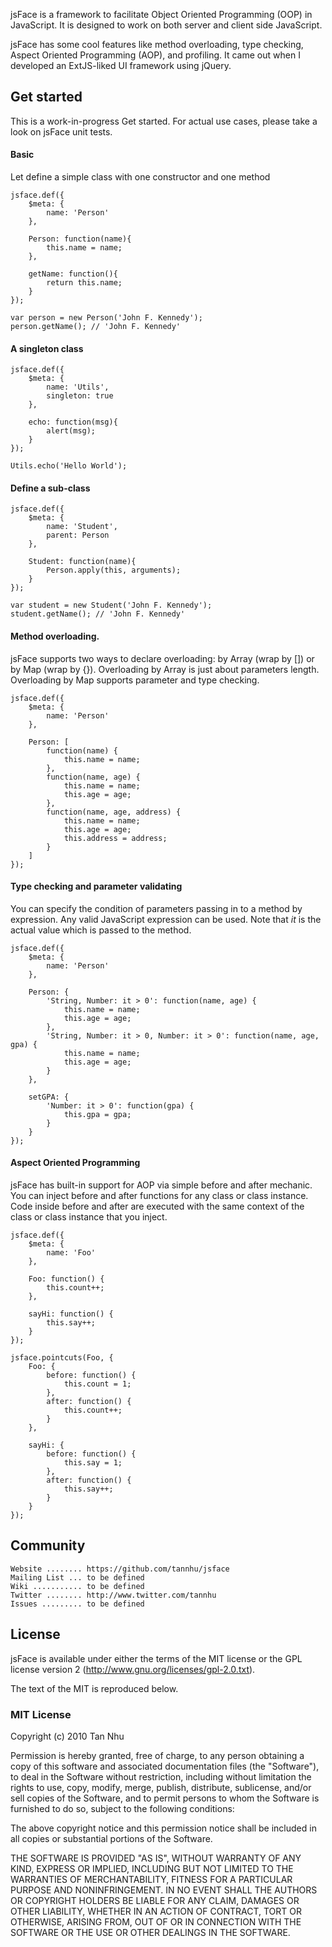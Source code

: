jsFace is a framework to facilitate Object Oriented Programming (OOP)
in JavaScript. It is designed to work on both server and client side JavaScript.

jsFace has some cool features like method overloading, type checking, Aspect
Oriented Programming (AOP), and profiling. It came out when I developed an ExtJS-liked
UI framework using jQuery.

Get started
-----------

This is a work-in-progress Get started. For actual use cases, please take a look on jsFace unit tests.

#### Basic

Let define a simple class with one constructor and one method

	jsface.def({
		$meta: {
	    	name: 'Person'
		},

		Person: function(name){
			this.name = name;
		},

		getName: function(){
			return this.name;
		}
	});

	var person = new Person('John F. Kennedy');
	person.getName(); // 'John F. Kennedy'

#### A singleton class

	jsface.def({
		$meta: {
	    	name: 'Utils',
	    	singleton: true
		},

		echo: function(msg){
			alert(msg);
		}
	});

	Utils.echo('Hello World');

#### Define a sub-class

	jsface.def({
		$meta: {
	    	name: 'Student',
	    	parent: Person
		},

		Student: function(name){
			Person.apply(this, arguments);
		}
	});

	var student = new Student('John F. Kennedy');
	student.getName(); // 'John F. Kennedy'

#### Method overloading.

jsFace supports two ways to declare overloading: by Array (wrap by []) or by Map (wrap by {}).
Overloading by Array is just about parameters length. Overloading by Map supports parameter and type checking.

	jsface.def({
		$meta: {
	    	name: 'Person'
		},

		Person: [
			function(name) {
				this.name = name;
			},
			function(name, age) {
				this.name = name;
				this.age = age;
			},
			function(name, age, address) {
				this.name = name;
				this.age = age;
				this.address = address;
			}
		]
	});

#### Type checking and parameter validating

You can specify the condition of parameters passing in to a method by expression. Any valid JavaScript
expression can be used. Note that *it* is the actual value which is passed to the method.

	jsface.def({
		$meta: {
	    	name: 'Person'
		},

		Person: {
			'String, Number: it > 0': function(name, age) {
				this.name = name;
				this.age = age;
			},
			'String, Number: it > 0, Number: it > 0': function(name, age, gpa) {
				this.name = name;
				this.age = age;
			}
		},

		setGPA: {
			'Number: it > 0': function(gpa) {
				this.gpa = gpa;
			}
		}
	});

#### Aspect Oriented Programming

jsFace has built-in support for AOP via simple before and after mechanic. You can inject before and after functions
for any class or class instance. Code inside before and after are executed with the same context of the class or
class instance that you inject.

	jsface.def({
		$meta: {
			name: 'Foo'
		},

		Foo: function() {
			this.count++;
		},

		sayHi: function() {
			this.say++;
		}
	});

	jsface.pointcuts(Foo, {
		Foo: {
			before: function() {
				this.count = 1;
			},
			after: function() {
				this.count++;
			}
		},

		sayHi: {
			before: function() {
				this.say = 1;
			},
			after: function() {
				this.say++;
			}
		}
	});

Community
---------

    Website ........ https://github.com/tannhu/jsface
    Mailing List ... to be defined
    Wiki ........... to be defined
    Twitter ........ http://www.twitter.com/tannhu
    Issues ......... to be defined

License
-------

jsFace is available under either the terms of the MIT license or the GPL
license version 2 (http://www.gnu.org/licenses/gpl-2.0.txt).

The text of the MIT is reproduced below.

### MIT License

Copyright (c) 2010 Tan Nhu

 Permission is hereby granted, free of charge, to any person obtaining a copy
 of this software and associated documentation files (the "Software"), to deal
 in the Software without restriction, including without limitation the rights
 to use, copy, modify, merge, publish, distribute, sublicense, and/or sell
 copies of the Software, and to permit persons to whom the Software is
 furnished to do so, subject to the following conditions:

 The above copyright notice and this permission notice shall be included in
 all copies or substantial portions of the Software.

 THE SOFTWARE IS PROVIDED "AS IS", WITHOUT WARRANTY OF ANY KIND, EXPRESS OR
 IMPLIED, INCLUDING BUT NOT LIMITED TO THE WARRANTIES OF MERCHANTABILITY,
 FITNESS FOR A PARTICULAR PURPOSE AND NONINFRINGEMENT. IN NO EVENT SHALL THE
 AUTHORS OR COPYRIGHT HOLDERS BE LIABLE FOR ANY CLAIM, DAMAGES OR OTHER
 LIABILITY, WHETHER IN AN ACTION OF CONTRACT, TORT OR OTHERWISE, ARISING FROM,
 OUT OF OR IN CONNECTION WITH THE SOFTWARE OR THE USE OR OTHER DEALINGS IN
 THE SOFTWARE.
